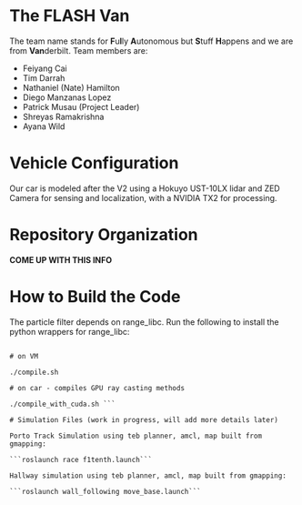 # The FLASH Van 
The team name stands for **F**u**l**ly **A**utonomous but **S**tuff **H**appens and we are from **Van**derbilt.
Team members are:
* Feiyang Cai
* Tim Darrah
* Nathaniel (Nate) Hamilton
* Diego Manzanas Lopez
* Patrick Musau         (Project Leader)
* Shreyas Ramakrishna
* Ayana Wild

# Vehicle Configuration
Our car is modeled after the V2 using a Hokuyo UST-10LX lidar and ZED Camera for sensing and localization, with a NVIDIA TX2 for processing.

# Repository Organization
**COME UP WITH THIS INFO**

# How to Build the Code
The particle filter depends on range_libc. Run the following to install the python wrappers for range_libc:

```cd range_libc/pywrappers

# on VM

./compile.sh

# on car - compiles GPU ray casting methods

./compile_with_cuda.sh ```

# Simulation Files (work in progress, will add more details later)

Porto Track Simulation using teb planner, amcl, map built from gmapping:

```roslaunch race f1tenth.launch```

Hallway simulation using teb planner, amcl, map built from gmapping:

```roslaunch wall_following move_base.launch```
